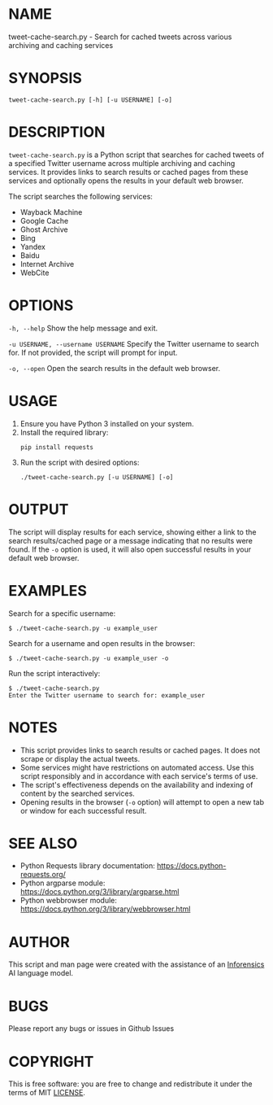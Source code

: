 # NAME

tweet-cache-search.py - Search for cached tweets across various archiving and caching services

# SYNOPSIS

`tweet-cache-search.py [-h] [-u USERNAME] [-o]`

# DESCRIPTION

`tweet-cache-search.py` is a Python script that searches for cached tweets of a specified Twitter username across multiple archiving and caching services. It provides links to search results or cached pages from these services and optionally opens the results in your default web browser.

The script searches the following services:

- Wayback Machine
- Google Cache
- Ghost Archive
- Bing
- Yandex
- Baidu
- Internet Archive
- WebCite

# OPTIONS

`-h, --help`
    Show the help message and exit.

`-u USERNAME, --username USERNAME`
    Specify the Twitter username to search for. If not provided, the script will prompt for input.

`-o, --open`
    Open the search results in the default web browser.

# USAGE

1. Ensure you have Python 3 installed on your system.
2. Install the required library:
   ```
   pip install requests
   ```
3. Run the script with desired options:
   ```
   ./tweet-cache-search.py [-u USERNAME] [-o]
   ```

# OUTPUT

The script will display results for each service, showing either a link to the search results/cached page or a message indicating that no results were found. If the `-o` option is used, it will also open successful results in your default web browser.

# EXAMPLES

Search for a specific username:
```
$ ./tweet-cache-search.py -u example_user
```

Search for a username and open results in the browser:
```
$ ./tweet-cache-search.py -u example_user -o
```

Run the script interactively:
```
$ ./tweet-cache-search.py
Enter the Twitter username to search for: example_user
```

# NOTES

- This script provides links to search results or cached pages. It does not scrape or display the actual tweets.
- Some services might have restrictions on automated access. Use this script responsibly and in accordance with each service's terms of use.
- The script's effectiveness depends on the availability and indexing of content by the searched services.
- Opening results in the browser (`-o` option) will attempt to open a new tab or window for each successful result.

# SEE ALSO

- Python Requests library documentation: https://docs.python-requests.org/
- Python argparse module: https://docs.python.org/3/library/argparse.html
- Python webbrowser module: https://docs.python.org/3/library/webbrowser.html

# AUTHOR

This script and man page were created with the assistance of an [Inforensics](https://inforensics.ai) AI language model.

# BUGS

Please report any bugs or issues in Github Issues

# COPYRIGHT

This is free software: you are free to change and redistribute it under the terms of MIT [LICENSE](../LICENSE).
